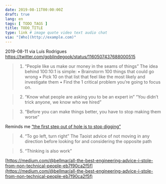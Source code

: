 ```yaml
---
date: 2019-08-11T00:00:00Z
draft: true
lang: en
tags: [ TODO_TAGS ]
title: TODO_TITLE
type: link # image quote video text audio chat
via: "[Who](http://example.com)"
---
```



2019-08-11 via Luís Rodrigues
https://twitter.com/goblindegook/status/1160507437688000515

> 1. “People like us make our money in the seams of things”
> The idea behind 100:10:1 is simple:
> • Brainstorm 100 things that could go wrong
> • Pick 10 on that list that feel like the most likely and investigate them
> • Find the 1 critical problem you’re going to focus on.

> 2. “Know what people are asking you to be an expert in”
> “You didn’t trick anyone, we know who we hired”

> 3. “Before you can make things better, you have to stop making them worse”

Reminds me [“the first step out of hole is to stop digging”](https://en.wikipedia.org/wiki/Law_of_holes)

> 4. “To go left, turn right”
> The Taoist advice of not moving in any direction before looking for and considering the opposite path

> 5. “Thinking is also work”

[https://medium.com/@bellmar/all-the-best-engineering-advice-i-stole-from-non-technical-people-eb7f90ca2f5f](https://medium.com/@bellmar/all-the-best-engineering-advice-i-stole-from-non-technical-people-eb7f90ca2f5f)

